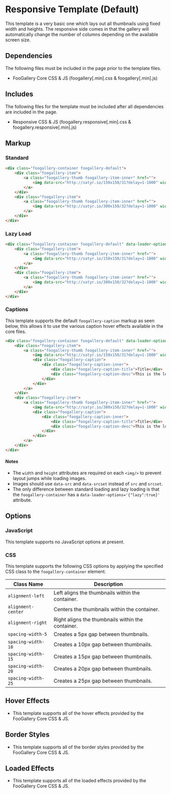 # Responsive Template (Default)

This template is a very basic one which lays out all thumbnails using fixed width and heights. The responsive side comes in that the gallery will automatically change the number of columns depending on the available screen size.

## Dependencies

The following files must be included in the page prior to the template files.

- FooGallery Core CSS & JS (foogallery[.min].css & foogallery[.min].js)

## Includes

The following files for the template must be included after all dependencies are included in the page.

- Responsive CSS & JS (foogallery.responsive[.min].css & foogallery.responsive[.min].js)

## Markup

### Standard

```html
<div class="foogallery-container foogallery-default">
	<div class="foogallery-item">
		<a class="foogallery-thumb foogallery-item-inner" href="">
			<img data-src="http://satyr.io/150x150/31?delay=1-1000" width="150" height="150" data-srcset="http://satyr.io/300x300/31?delay=1-1000 300w,http://satyr.io/450x450/31?delay=1-1000 450w"/>
		</a>
	</div>
	<div class="foogallery-item">
		<a class="foogallery-thumb foogallery-item-inner" href="">
			<img data-src="http://satyr.io/300x150/32?delay=1-1000" width="300" height="150" data-srcset="http://satyr.io/600x300/32?delay=1-1000 600w,http://satyr.io/900x450/32?delay=1-1000 900w"/>
		</a>
	</div>
</div>
```

### Lazy Load

```html
<div class="foogallery-container foogallery-default" data-loader-options='{"lazy":true}'>
	<div class="foogallery-item">
		<a class="foogallery-thumb foogallery-item-inner" href="">
			<img data-src="http://satyr.io/150x150/31?delay=1-1000" width="150" height="150" data-srcset="http://satyr.io/300x300/31?delay=1-1000 300w,http://satyr.io/450x450/31?delay=1-1000 450w"/>
		</a>
	</div>
	<div class="foogallery-item">
		<a class="foogallery-thumb foogallery-item-inner" href="">
			<img data-src="http://satyr.io/300x150/32?delay=1-1000" width="300" height="150" data-srcset="http://satyr.io/600x300/32?delay=1-1000 600w,http://satyr.io/900x450/32?delay=1-1000 900w"/>
		</a>
	</div>
</div>
```

### Captions

This template supports the default `foogallery-caption` markup as seen below, this allows it to use the various caption hover effects available in the core files.

```html
<div class="foogallery-container foogallery-default" data-loader-options='{"lazy":true}'>
	<div class="foogallery-item">
		<a class="foogallery-thumb foogallery-item-inner" href="">
			<img data-src="http://satyr.io/150x150/31?delay=1-1000" width="150" height="150" data-srcset="http://satyr.io/300x300/31?delay=1-1000 300w,http://satyr.io/450x450/31?delay=1-1000 450w"/>
			<div class="foogallery-caption">
				<div class="foogallery-caption-inner">
					<div class="foogallery-caption-title">Title</div>
					<div class="foogallery-caption-desc">This is the longer description for the image.</div>
				</div>
			</div>
		</a>
	</div>
	<div class="foogallery-item">
		<a class="foogallery-thumb foogallery-item-inner" href="">
			<img data-src="http://satyr.io/300x150/32?delay=1-1000" width="300" height="150" data-srcset="http://satyr.io/600x300/32?delay=1-1000 600w,http://satyr.io/900x450/32?delay=1-1000 900w"/>
			<div class="foogallery-caption">
				<div class="foogallery-caption-inner">
					<div class="foogallery-caption-title">Title</div>
					<div class="foogallery-caption-desc">This is the longer description for the image.</div>
				</div>
			</div>
		</a>
	</div>
</div>
```
#### Notes

- The `width` and `height` attributes are required on each `<img/>` to prevent layout jumps while loading images.
- Images should use `data-src` and `data-srcset` instead of `src` and `srcset`.
- The only difference between standard loading and lazy loading is that the `foogallery-container` has a `data-loader-options='{"lazy":true}'` attribute.

## Options

### JavaScript

This template supports no JavaScript options at present.

### CSS

This template supports the following CSS options by applying the specified CSS class to the `foogallery-container` element.

| Class Name         | Description                                       |
|--------------------|---------------------------------------------------|
| `alignment-left`   | Left aligns the thumbnails within the container.  |
| `alignment-center` | Centers the thumbnails within the container.      |
| `alignment-right`  | Right aligns the thumbnails within the container. |
| `spacing-width-5`  | Creates a 5px gap between thumbnails.             |
| `spacing-width-10` | Creates a 10px gap between thumbnails.            |
| `spacing-width-15` | Creates a 15px gap between thumbnails.            |
| `spacing-width-20` | Creates a 20px gap between thumbnails.            |
| `spacing-width-25` | Creates a 25px gap between thumbnails.            |

## Hover Effects

- This template supports all of the hover effects provided by the FooGallery Core CSS & JS.

## Border Styles

- This template supports all of the border styles provided by the FooGallery Core CSS & JS.

## Loaded Effects

- This template supports all of the loaded effects provided by the FooGallery Core CSS & JS.